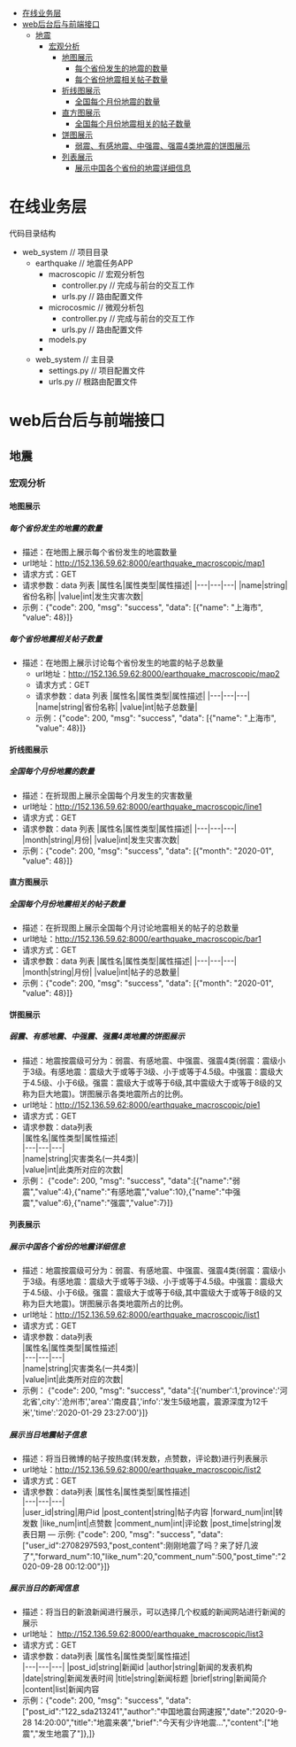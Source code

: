 <!-- TOC -->

- [在线业务层](#在线业务层)
- [web后台后与前端接口](#web后台后与前端接口)
    - [地震](#地震)
        - [宏观分析](#宏观分析)
            - [地图展示](#地图展示)
                - [每个省份发生的地震的数量](#每个省份发生的地震的数量)
                - [每个省份地震相关帖子数量](#每个省份地震相关帖子数量)
            - [折线图展示](#折线图展示)
                - [全国每个月份地震的数量](#全国每个月份地震的数量)
            - [直方图展示](#直方图展示)
                - [全国每个月份地震相关的帖子数量](#全国每个月份地震相关的帖子数量)
            - [饼图展示](#饼图展示)
                - [弱震、有感地震、中强震、强震4类地震的饼图展示](#弱震有感地震中强震强震4类地震的饼图展示)
            - [列表展示](#列表展示)
                - [展示中国各个省份的地震详细信息](#展示中国各个省份的地震详细信息)

<!-- /TOC -->
# 在线业务层
代码目录结构
- web_system // 项目目录
    - earthquake // 地震任务APP
        - macroscopic // 宏观分析包
            - controller.py // 完成与前台的交互工作
            - urls.py // 路由配置文件
        - microcosmic // 微观分析包
            - controller.py // 完成与前台的交互工作
            - urls.py // 路由配置文件
        - models.py
        - 
    - web_system // 主目录
        - settings.py // 项目配置文件
        - urls.py // 根路由配置文件

# web后台后与前端接口
## 地震
### 宏观分析
#### 地图展示
##### 每个省份发生的地震的数量
   - 描述：在地图上展示每个省份发生的地震数量
   - url地址：http://152.136.59.62:8000/earthquake_macroscopic/map1
   - 请求方式：GET
   - 请求参数：data 列表
        |属性名|属性类型|属性描述|
        |---|---|---|
        |name|string|省份名称|
        |value|int|发生灾害次数|
   - 示例：{"code": 200, "msg": "success", "data": [{"name": "上海市", "value": 48}]}
##### 每个省份地震相关帖子数量
 - 描述：在地图上展示讨论每个省份发生的地震的帖子总数量
   - url地址：http://152.136.59.62:8000/earthquake_macroscopic/map2
   - 请求方式：GET
   - 请求参数：data 列表
        |属性名|属性类型|属性描述|
        |---|---|---|
        |name|string|省份名称|
        |value|int|帖子总数量|
   - 示例：{"code": 200, "msg": "success", "data": [{"name": "上海市", "value": 48}]}
#### 折线图展示
##### 全国每个月份地震的数量
   - 描述：在折现图上展示全国每个月发生的灾害数量
   - url地址：http://152.136.59.62:8000/earthquake_macroscopic/line1
   - 请求方式：GET
   - 请求参数：data 列表
        |属性名|属性类型|属性描述|
        |---|---|---|
        |month|string|月份|
        |value|int|发生灾害次数|
   - 示例：{"code": 200, "msg": "success", "data": [{"month": "2020-01", "value": 48}]}
   
#### 直方图展示
##### 全国每个月份地震相关的帖子数量
- 描述：在折现图上展示全国每个月讨论地震相关的帖子的总数量
- url地址：http://152.136.59.62:8000/earthquake_macroscopic/bar1
- 请求方式：GET
- 请求参数：data 列表
    |属性名|属性类型|属性描述|
    |---|---|---|
    |month|string|月份|
    |value|int|帖子的总数量|
- 示例：{"code": 200, "msg": "success", "data": [{"month": "2020-01", "value": 48}]}
#### 饼图展示
##### 弱震、有感地震、中强震、强震4类地震的饼图展示
   - 描述：地震按震级可分为：弱震、有感地震、中强震、强震4类(弱震：震级小于3级。有感地震：震级大于或等于3级、小于或等于4.5级。中强震：震级大于4.5级、小于6级。强震：震级大于或等于6级,其中震级大于或等于8级的又称为巨大地震)。饼图展示各类地震所占的比例。
   - url地址：http://152.136.59.62:8000/earthquake_macroscopic/pie1
   - 请求方式：GET
   - 请求参数：data列表     
        |属性名|属性类型|属性描述|  
        |---|---|---|  
        |name|string|灾害类名(一共4类)|  
        |value|int|此类所对应的次数|  
   - 示例： {"code": 200, "msg": "success", "data":[{"name":"弱震","value":4},{"name":"有感地震","value":10},{"name":"中强震","value":6},{"name":"强震","value":7}]}
#### 列表展示
##### 展示中国各个省份的地震详细信息
   - 描述：地震按震级可分为：弱震、有感地震、中强震、强震4类(弱震：震级小于3级。有感地震：震级大于或等于3级、小于或等于4.5级。中强震：震级大于4.5级、小于6级。强震：震级大于或等于6级,其中震级大于或等于8级的又称为巨大地震)。饼图展示各类地震所占的比例。
   - url地址：http://152.136.59.62:8000/earthquake_macroscopic/list1
   - 请求方式：GET
   - 请求参数：data列表     
        |属性名|属性类型|属性描述|  
        |---|---|---|  
        |name|string|灾害类名(一共4类)|  
        |value|int|此类所对应的次数|  
   - 示例： {"code": 200, "msg": "success", "data":[{'number':1,'province':'河北省',city':'沧州市','area':'南皮县','info':'发生5级地震，震源深度为12千米','time':'2020-01-29 23:27:00'}]}
##### 展示当日地震帖子信息
   - 描述：将当日微博的帖子按热度(转发数，点赞数，评论数)进行列表展示
   - url地址：http://152.136.59.62:8000/earthquake_macroscopic/list2
   - 请求方式：GET
   - 请求参数：data列表
        |属性名|属性类型|属性描述|  
        |---|---|---|  
        |user_id|string|用户id
        |post_content|string|帖子内容
        |forward_num|int|转发数
        |like_num|int|点赞数
        |comment_num|int|评论数
        |post_time|string|发表日期
   — 示例:  {"code": 200, "msg": "success", "data":["user_id":2708297593,"post_content":刚刚地震了吗？来了好几波了","forward_num":10,"like_num":20,"comment_num":500,"post_time":"2020-09-28 00:12:00"}]}
##### 展示当日的新闻信息
   - 描述：将当日的新浪新闻进行展示，可以选择几个权威的新闻网站进行新闻的展示
   - url地址： http://152.136.59.62:8000/earthquake_macroscopic/list3
   - 请求方式：GET
   - 请求参数：data列表
        |属性名|属性类型|属性描述|  
        |---|---|---| 
        |post_id|string|新闻id
        |author|string|新闻的发表机构
        |date|string|新闻发表时间
        |title|string|新闻标题
        |brief|string|新闻简介
        |content|list|新闻内容
   - 示例：{"code": 200, "msg": "success", "data":["post_id":"122_sda213241","author":"中国地震台网速报","date":"2020-9-28 14:20:00","title":"地震来袭","brief":"今天有少许地震...","content":["地震","发生地震了"]},]}